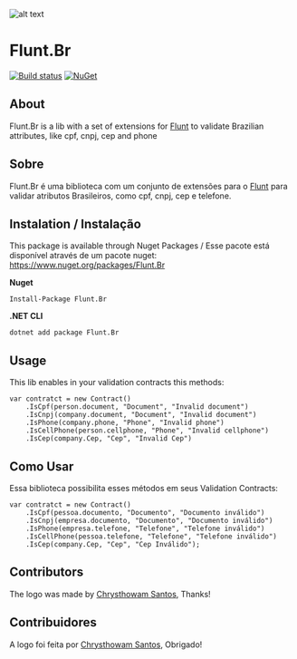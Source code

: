 ![alt text](https://github.com/lira92/flunt.br/blob/master/assets/flunt-icon-br_compressed.png?raw=true "Flunt.Br")

# Flunt.Br

[![Build status](https://ci.appveyor.com/api/projects/status/jbrgxwa6shcmxl4r?svg=true)](https://ci.appveyor.com/project/lira92/flunt-br)
[![NuGet](https://img.shields.io/nuget/v/Flunt.Br.svg)](https://www.nuget.org/packages/Flunt.Br/)

## About

Flunt.Br is a lib with a set of extensions for [Flunt](https://github.com/andrebaltieri/flunt) to validate Brazilian attributes, like cpf, cnpj, cep and phone

## Sobre
Flunt.Br é uma biblioteca com um conjunto de extensões para o [Flunt](https://github.com/andrebaltieri/flunt) para validar atributos Brasileiros, como cpf, cnpj, cep e telefone.

## Instalation / Instalação

This package is available through Nuget Packages / Esse pacote está disponível através de um pacote nuget: https://www.nuget.org/packages/Flunt.Br
 


**Nuget**
```
Install-Package Flunt.Br
```

**.NET CLI**

```
dotnet add package Flunt.Br
```

## Usage

This lib enables in your validation contracts this methods:

  ```
  var contratct = new Contract()
      .IsCpf(person.document, "Document", "Invalid document")
      .IsCnpj(company.document, "Document", "Invalid document")
      .IsPhone(company.phone, "Phone", "Invalid phone")
      .IsCellPhone(person.cellphone, "Phone", "Invalid cellphone")
      .IsCep(company.Cep, "Cep", "Invalid Cep")
  ```
  
## Como Usar

Essa biblioteca possibilita esses métodos em seus Validation Contracts:

  ```
  var contratct = new Contract()
      .IsCpf(pessoa.documento, "Documento", "Documento inválido")
      .IsCnpj(empresa.documento, "Documento", "Documento inválido")
      .IsPhone(empresa.telefone, "Telefone", "Telefone inválido")
      .IsCellPhone(pessoa.telefone, "Telefone", "Telefone inválido")
      .IsCep(company.Cep, "Cep", "Cep Inválido");
  ```
  
 ## Contributors
 
The logo was made by [Chrysthowam Santos](https://github.com/chrysthowam), Thanks!

## Contribuidores

A logo foi feita por [Chrysthowam Santos](https://github.com/chrysthowam), Obrigado!
